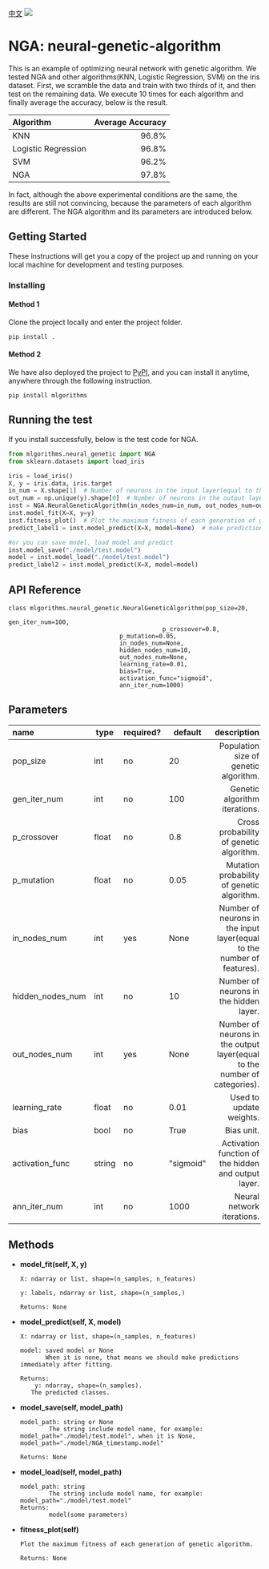 [中文](README_CH.md)
![](https://miro.medium.com/max/1800/1*36MELEhgZsPFuzlZvObnxA.gif)

# NGA: neural-genetic-algorithm

This is an example of optimizing neural network with genetic algorithm. 
We tested NGA and other algorithms(KNN, Logistic Regression, SVM) on the iris dataset. 
First, we scramble the data and train with two thirds of it, and then test on the remaining data.
We execute 10 times for each algorithm and finally average the accuracy, below is the result.

| Algorithm  | Average Accuracy |
| :--- | ---: |
| KNN| 96.8%|
| Logistic Regression|  96.8%|
| SVM| 96.2%|
| NGA|  97.8%|

In fact, although the above experimental conditions are the same, the results are still not convincing, because the parameters of each algorithm are different.
The NGA algorithm and its parameters are introduced below.


## Getting Started

These instructions will get you a copy of the project up and running on your local machine for development and testing purposes. 

### Installing

#### Method 1
Clone the project locally and enter the project folder.

```
pip install .
```

#### Method 2
We have also deployed the project to [PyPI](https://pypi.org/project/mlgorithms/), and you can install it anytime, anywhere through the following instruction.

```
pip install mlgorithms
```


## Running the test

If you install successfully, below is the test code for NGA.

```python
from mlgorithms.neural_genetic import NGA
from sklearn.datasets import load_iris

iris = load_iris()
X, y = iris.data, iris.target
in_num = X.shape[1]  # Number of neurons in the input layer(equal to the number of features)
out_num = np.unique(y).shape[0]  # Number of neurons in the output layer(equal to the number of categories)
inst = NGA.NeuralGeneticAlgorithm(in_nodes_num=in_num, out_nodes_num=out_num)  # the two parameters are required
inst.model_fit(X=X, y=y)
inst.fitness_plot()  # Plot the maximum fitness of each generation of genetic algorithm.
predict_label1 = inst.model_predict(X=X, model=None)  # make predictions immediately after fitting

#or you can save model, load model and predict
inst.model_save("./model/test.model")
model = inst.model_load("./model/test.model")
predict_label2 = inst.model_predict(X=X, model=model)
```



## API Reference

```
class mlgorithms.neural_genetic.NeuralGeneticAlgorithm(pop_size=20, 
                                                       gen_iter_num=100, 
			                               p_crossover=0.8, 
						       p_mutation=0.05,
						       in_nodes_num=None,
						       hidden_nodes_num=10,
						       out_nodes_num=None,
						       learning_rate=0.01,
						       bias=True,
						       activation_func="sigmoid",
						       ann_iter_num=1000)
```

## Parameters

| name  | type |required?| default | description |
| :--- | --- | --- |---- | ---: |
| pop_size| int| no|20|Population size of genetic algorithm. |
| gen_iter_num|  int| no| 100|Genetic algorithm iterations.|
| p_crossover|  float| no| 0.8|Cross probability of genetic algorithm.|
| p_mutation|  float| no| 0.05|Mutation probability of genetic algorithm.|
| in_nodes_num|  int| yes| None|Number of neurons in the input layer(equal to the number of features).|
| hidden_nodes_num|  int| no| 10|Number of neurons in the hidden layer.|
| out_nodes_num|  int| yes| None|Number of neurons in the output layer(equal to the number of categories).|
| learning_rate|  float| no| 0.01|Used to update weights.|
| bias|  bool| no| True|Bias unit.|
| activation_func|  string| no| "sigmoid"|Activation function of the hidden and output layer.|
| ann_iter_num|  int| no| 1000|Neural network iterations.|



## Methods

* **model_fit(self, X, y)**  

      X: ndarray or list, shape=(n_samples, n_features)  
	
      y: labels, ndarray or list, shape=(n_samples,)  
     
      Returns: None
	
* **model_predict(self, X, model)**  

      X: ndarray or list, shape=(n_samples, n_features)  
     
      model: saved model or None
             When it is none, that means we should make predictions immediately after fitting.  
     
      Returns:  
          y: ndarray, shape=(n_samples).
	     The predicted classes. 
	
* **model_save(self, model_path)**  

      model_path: string or None
              The string include model name, for example: model_path="./model/test.model", when it is None,   model_path="./model/NGA_timestamp.model"  
      
      Returns: None

* **model_load(self, model_path)**  

      model_path: string
              The string include model name, for example: model_path="./model/test.model"  
      Returns:
              model(some parameters)
      
	
* **fitness_plot(self)**  

      Plot the maximum fitness of each generation of genetic algorithm.  
      
      Returns: None
